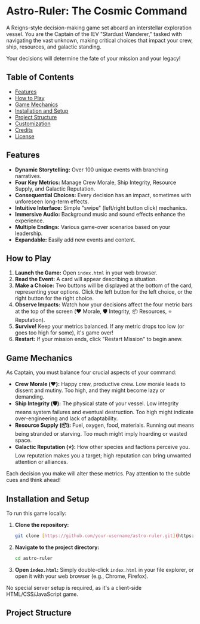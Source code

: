 # Astro-Ruler: The Cosmic Command

A Reigns-style decision-making game set aboard an interstellar exploration vessel. You are the Captain of the IEV "Stardust Wanderer," tasked with navigating the vast unknown, making critical choices that impact your crew, ship, resources, and galactic standing.

Your decisions will determine the fate of your mission and your legacy!

## Table of Contents

* [Features](#features)
* [How to Play](#how-to-play)
* [Game Mechanics](#game-mechanics)
* [Installation and Setup](#installation-and-setup)
* [Project Structure](#project-structure)
* [Customization](#customization)
* [Credits](#credits)
* [License](#license)

## Features

* **Dynamic Storytelling:** Over 100 unique events with branching narratives.
* **Four Key Metrics:** Manage Crew Morale, Ship Integrity, Resource Supply, and Galactic Reputation.
* **Consequential Choices:** Every decision has an impact, sometimes with unforeseen long-term effects.
* **Intuitive Interface:** Simple "swipe" (left/right button click) mechanics.
* **Immersive Audio:** Background music and sound effects enhance the experience.
* **Multiple Endings:** Various game-over scenarios based on your leadership.
* **Expandable:** Easily add new events and content.

## How to Play

1.  **Launch the Game:** Open `index.html` in your web browser.
2.  **Read the Event:** A card will appear describing a situation.
3.  **Make a Choice:** Two buttons will be displayed at the bottom of the card, representing your options. Click the left button for the left choice, or the right button for the right choice.
4.  **Observe Impacts:** Watch how your decisions affect the four metric bars at the top of the screen (❤️ Morale, 🛡️ Integrity, 📦 Resources, ⭐ Reputation).
5.  **Survive!** Keep your metrics balanced. If any metric drops too low (or goes too high for some), it's game over!
6.  **Restart:** If your mission ends, click "Restart Mission" to begin anew.

## Game Mechanics

As Captain, you must balance four crucial aspects of your command:

* **Crew Morale (❤️):** Happy crew, productive crew. Low morale leads to dissent and mutiny. Too high, and they might become lazy or demanding.
* **Ship Integrity (🛡️):** The physical state of your vessel. Low integrity means system failures and eventual destruction. Too high might indicate over-engineering and lack of adaptability.
* **Resource Supply (📦):** Fuel, oxygen, food, materials. Running out means being stranded or starving. Too much might imply hoarding or wasted space.
* **Galactic Reputation (⭐):** How other species and factions perceive you. Low reputation makes you a target; high reputation can bring unwanted attention or alliances.

Each decision you make will alter these metrics. Pay attention to the subtle cues and think ahead!

## Installation and Setup

To run this game locally:

1.  **Clone the repository:**
    ```bash
    git clone [https://github.com/your-username/astro-ruler.git](https://github.com/your-username/astro-ruler.git)
    ```
2.  **Navigate to the project directory:**
    ```bash
    cd astro-ruler
    ```
3.  **Open `index.html`:** Simply double-click `index.html` in your file explorer, or open it with your web browser (e.g., Chrome, Firefox).

No special server setup is required, as it's a client-side HTML/CSS/JavaScript game.

## Project Structure